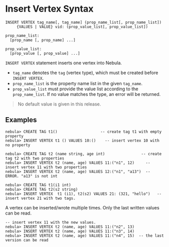 # Insert Vertex Syntax

```ngql
INSERT VERTEX tag_name[, tag_name] (prop_name_list[, prop_name_list])
     {VALUES | VALUE} vid: (prop_value_list[, prop_value_list])

prop_name_list:
  [prop_name [, prop_name] ...]

prop_value_list:
  [prop_value [, prop_value] ...]
```

`INSERT VERTEX` statement inserts one vertex into Nebula.

* `tag_name` denotes the `tag` (vertex type), which must be created before `INSERT VERTEX`.
* `prop_name_list` is the property name list in the given `tag_name`.
* `prop_value_list` must provide the value list according to the `prop_name_list`. If no value matches the type, an error will be returned.

> No default value is given in this release.

## Examples

```ngql
nebula> CREATE TAG t1()                   -- create tag t1 with empty property
nebula> INSERT VERTEX t1 () VALUES 10:()    -- insert vertex 10 with no property
```

```ngql
nebula> CREATE TAG t2 (name string, age int)                -- create tag t2 with two properties
nebula> INSERT VERTEX t2 (name, age) VALUES 11:("n1", 12)     -- insert vertex 11 with two properties
nebula> INSERT VERTEX t2 (name, age) VALUES 12:("n1", "a13")  -- ERROR. "a13" is not int
```

```ngql
nebula> CREATE TAG t1(i1 int)
nebula> CREATE TAG t2(s2 string)
nebula> INSERT VERTEX  t1 (i1), t2(s2) VALUES 21: (321, "hello")   -- insert vertex 21 with two tags.
```

A vertex can be inserted/wrote multiple times. Only the last written values can be read.

```ngql
-- insert vertex 11 with the new values.
nebula> INSERT VERTEX t2 (name, age) VALUES 11:("n2", 13)
nebula> INSERT VERTEX t2 (name, age) VALUES 11:("n3", 14)
nebula> INSERT VERTEX t2 (name, age) VALUES 11:("n4", 15)  -- the last version can be read
```
